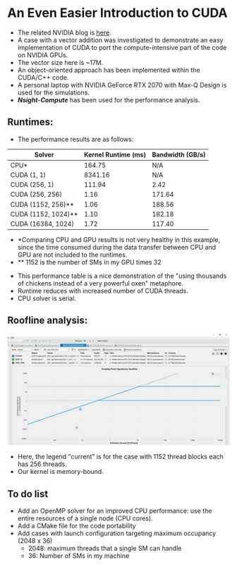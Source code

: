# An Even Easier Introduction to CUDA
- The related NVIDIA blog is [here](https://developer.nvidia.com/blog/even-easier-introduction-cuda/).
- A case with a vector addition was investigated to demonstrate an easy implementation of CUDA to port the compute-intensive part of the code on NVIDIA GPUs. 
- The vector size here is ~17M.
- An object-oriented approach has been implemented within the CUDA/C++ code.
- A personal laptop with NVIDIA GeForce RTX 2070 with Max-Q Design is used for the simulations.
- ***Nsight-Compute*** has been used for the performance analysis.

## Runtimes:
- The performance results are as follows:

| Solver | Kernel Runtime (ms) | Bandwidth (GB/s) |
| --- | --- | --- |
| CPU* | 164.75 | N/A 
| CUDA (1, 1) | 8341.16 | N/A
| CUDA (256, 1) | 111.94 | 2.42
| CUDA (256, 256) | 1.16 | 171.64
| CUDA (1152, 256)** | 1.06 | 188.56 
| CUDA (1152, 1024)** | 1.10 | 182.18
| CUDA (16384, 1024) | 1.72 | 117.40

* \*Comparing CPU and GPU results is not very healthy in this example, since the time consumed during the data transfer between CPU and GPU are not included to the runtimes.
* \** 1152 is the number of SMs in my GPU times 32
- This performance table is a nice demonstration of the "using thousands of chickens instead of a very powerful oxen" metaphore.
- Runtime reduces with increased number of CUDA threads.
- CPU solver is serial.
## Roofline analysis:

<img src="images/Roofline.png" alt="Roofline" width="600"/>

- Here, the legend "current" is for the case with 1152 thread blocks each has 256 threads.
- Our kernel is memory-bound.
## To do list
- Add an OpenMP solver for an improved CPU performance: use the entire resources of a single node (CPU cores).
- Add a CMake file for the code portability
- Add cases with launch configuration targeting maximum occupancy (2048 x 36)
    - 2048: maximum threads that a single SM can handle
    - 36: Number of SMs in my machine
